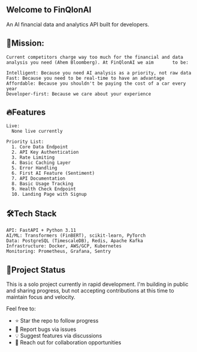 ## Welcome to FinQlonAI

An AI financial data and analytics API built for developers. 

## 🎯Mission:
    Current competitors charge way too much for the financial and data analysis you need (Ahem Bloomberg). At FinQlonAI we aim       to be:

    Intelligent: Because you need AI analysis as a priority, not raw data
    Fast: Because you need to be real-time to have an advantage
    Affordable: Because you shouldn't be paying the cost of a car every year
    Developer-first: Because we care about your experience

## 🔥Features

    Live:
      None live currently
      
    Priority List:
      1. Core Data Endpoint
      2. API Key Authentication
      3. Rate Limiting
      4. Basic Caching Layer
      5. Error Handling
      6. First AI Feature (Sentiment)
      7. API Documentation
      8. Basic Usage Tracking
      9. Health Check Endpoint
      10. Landing Page with Signup

## 🛠️Tech Stack

    API: FastAPI + Python 3.11
    AI/ML: Transformers (FinBERT), scikit-learn, PyTorch
    Data: PostgreSQL (TimescaleDB), Redis, Apache Kafka
    Infrastructure: Docker, AWS/GCP, Kubernetes
    Monitoring: Prometheus, Grafana, Sentry
    
## 🚧Project Status

This is a solo project currently in rapid development. 
I'm building in public and sharing progress, but not accepting contributions at this time to maintain focus and velocity.

Feel free to:
- ⭐ Star the repo to follow progress
- 🐛 Report bugs via issues
- 💡 Suggest features via discussions
- 📧 Reach out for collaboration opportunities
